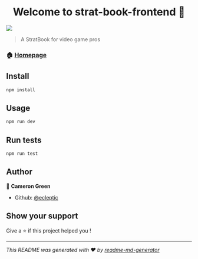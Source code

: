 <h1 align="center">Welcome to strat-book-frontend 👋</h1>
<p>
  <img src="https://img.shields.io/badge/version-1.0.0-blue.svg?cacheSeconds=2592000" />
</p>

> A StratBook for video game pros

### 🏠 [Homepage](Https://localhost:42069)

## Install

```sh
npm install
```

## Usage

```sh
npm run dev
```

## Run tests

```sh
npm run test
```

## Author

👤 **Cameron Green**

* Github: [@ecleptic](https://github.com/ecleptic)

## Show your support

Give a ⭐️ if this project helped you !

***
_This README was generated with ❤️ by [readme-md-generator](https://github.com/kefranabg/readme-md-generator)_